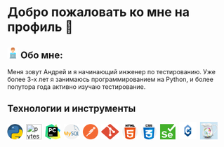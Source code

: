 # Добро пожаловать ко мне на профиль 👋

## <img src = "https://github.com/flamefks/flamefks/blob/master/assets/free-icon-computer-worker-8859860.png" width="25">  Обо мне:
Меня зовут Андрей и я начинающий инженер по тестированию. Уже более 3-х лет я занимаюсь программированием на Python, и более полутора года активно изучаю тестирование. 
## Технологии и инструменты
<div>
<img src="https://github.com/flamefks/flamefks/blob/master/assets/python.png" width="35" height="35" title="python" >&nbsp;
<img src="https://github.com/pytest-dev/design/blob/master/pytest_logo/pytest_logo.svg" width="35" height="35" title="pytest">&nbsp;
<img src="https://github.com/flamefks/flamefks/blob/master/assets/pycharm-seeklogo.com.svg" width="35" height="35" title="pycharm">&nbsp;
<img src="https://github.com/flamefks/flamefks/blob/master/assets/mysql.png" width="35" height="35" title="mysql">&nbsp;
<img src="https://github.com/flamefks/flamefks/blob/master/assets/postman.svg" width="35" height="35" title="postman">&nbsp;
<img src="https://github.com/flamefks/flamefks/blob/master/assets/git-seeklogo.com.svg" width="40" height="35" title="git">&nbsp;
<img src="https://github.com/flamefks/flamefks/blob/master/assets/html-5.png" width="35" height="35" title="html5">&nbsp;
<img src="https://github.com/flamefks/flamefks/blob/master/assets/css.png" width="35" height="35" title="css">&nbsp;
<img src="https://github.com/flamefks/flamefks/blob/master/assets/Selenium_Logo.png" width="35" height="35" title="selenium">&nbsp;
<img src="https://github.com/flamefks/flamefks/blob/master/assets/C%2B%2B-Logo.wine.svg" width="40" height="40" title="C++">&nbsp;
<img src="https://github.com/flamefks/flamefks/blob/master/assets/%D0%A1%D0%BD%D0%B8%D0%BC%D0%BE%D0%BA%20%D1%8D%D0%BA%D1%80%D0%B0%D0%BD%D0%B0%202023-05-25%20190934.jpg" width="40" height="40" title="C++">&nbsp;
</div>





